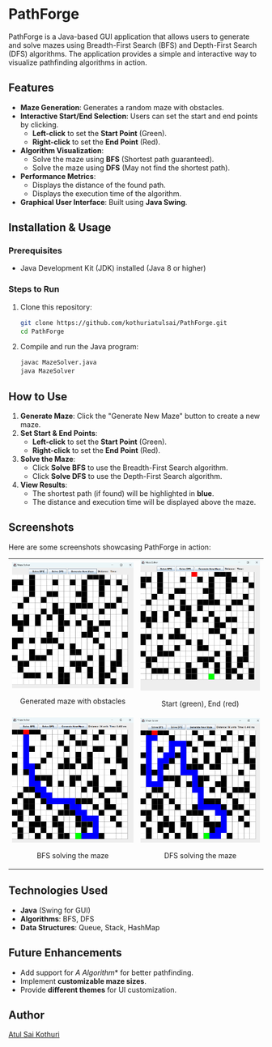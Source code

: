 # PathForge

PathForge is a Java-based GUI application that allows users to generate and solve mazes using Breadth-First Search (BFS) and Depth-First Search (DFS) algorithms. The application provides a simple and interactive way to visualize pathfinding algorithms in action.

## Features
- **Maze Generation**: Generates a random maze with obstacles.
- **Interactive Start/End Selection**: Users can set the start and end points by clicking.
  - **Left-click** to set the **Start Point** (Green).
  - **Right-click** to set the **End Point** (Red).
- **Algorithm Visualization**:
  - Solve the maze using **BFS** (Shortest path guaranteed).
  - Solve the maze using **DFS** (May not find the shortest path).
- **Performance Metrics**:
  - Displays the distance of the found path.
  - Displays the execution time of the algorithm.
- **Graphical User Interface**: Built using **Java Swing**.

## Installation & Usage
### Prerequisites
- Java Development Kit (JDK) installed (Java 8 or higher)

### Steps to Run
1. Clone this repository:
   ```sh
   git clone https://github.com/kothuriatulsai/PathForge.git
   cd PathForge
   ```
2. Compile and run the Java program:
   ```sh
   javac MazeSolver.java
   java MazeSolver
   ```

## How to Use
1. **Generate Maze**: Click the "Generate New Maze" button to create a new maze.
2. **Set Start & End Points**:
   - **Left-click** to set the **Start Point** (Green).
   - **Right-click** to set the **End Point** (Red).
3. **Solve the Maze**:
   - Click **Solve BFS** to use the Breadth-First Search algorithm.
   - Click **Solve DFS** to use the Depth-First Search algorithm.
4. **View Results**:
   - The shortest path (if found) will be highlighted in **blue**.
   - The distance and execution time will be displayed above the maze.

## Screenshots
Here are some screenshots showcasing PathForge in action:

<table style="border-spacing: 20px; border: none;">
  <tr>
    <td style="text-align: center; border: none;">
      <img src="assets/generation.png" alt="Maze Generation" width="300" />
      <p>Generated maze with obstacles</p>
    </td>
    <td style="text-align: center; border: none;">
      <img src="assets/points.png" alt="Setting Start and End Points" width="300" />
      <p>Start (green), End (red)</p>
    </td>
  </tr>
  <tr>
    <td style="text-align: center; border: none;">
      <img src="assets/bfs.png" alt="Pathfinding with BFS" width="300" />
      <p>BFS solving the maze</p>
    </td>
    <td style="text-align: center; border: none;">
      <img src="assets/dfs.png" alt="Pathfinding with DFS" width="300" />
      <p>DFS solving the maze</p>
    </td>
  </tr>
</table>

## Technologies Used
- **Java** (Swing for GUI)
- **Algorithms**: BFS, DFS
- **Data Structures**: Queue, Stack, HashMap

## Future Enhancements
- Add support for **A* Algorithm** for better pathfinding.
- Implement **customizable maze sizes**.
- Provide **different themes** for UI customization.

## Author
[Atul Sai Kothuri](https://github.com/kothuriatulsai)
